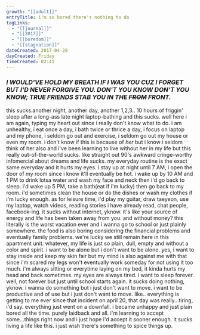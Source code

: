 ```yaml
---
growth: "[[adult]]"
entryTitle: i'm so bored there's nothing to do
tagLinks:
  - "[[journal]]"
  - "[[2017]]"
  - "[[boredom]]"
  - "[[stagnation]]"
dateCreated: 2017-04-28
dayCreated: Friday
timeCreated: 02:41
---
```

### *I WOULD'VE HOLD MY BREATH IF I WAS YOU CUZ I FORGET BUT I'D NEVER FORGIVE YOU. DON'T YOU KNOW DON'T YOU KNOW; TRUE FRIENDS STAB YOU IN THE ~~FROM~~ FRONT.*

this sucks.another night, another day, another 1,2,3.. 10 hours of friggin' sleep after a long-ass late night laptop-bathing and this sucks. well here i am again, typing my heart out since i really don't know what to do. i am unhealthy, i eat once a day, i bath twice or thrice a day, i focus on laptop and my phone, i seldom go out and exercise, i seldom go out my house or even my room. i don't know if this is because of _her_ but i know i seldom think of her also and i've been learning to live without her in my life but this really out-of-the-world sucks. like straight out 90's awkward cringe-worthy infomercial about dreams and life sucks. my everyday routine is the exact same everyday and it hurts my eyes. i stay up at night until 7 AM, i open the door of my room since i know it'll eventually be hot. i wake up by 10 AM and 1 PM to drink lotsa water and wash my face and neck then i'd go back to sleep. i'd wake up 5 PM, take a bath(eat if i'm lucky) then go back to my room. i'd sometimes clean the house or do the dishes or wash my clothes if i'm lucky enough. as for leisure time, i'd play my guitar, draw taeyeon, use my laptop, watch videos, reading stories i have already read, chat people, facebook-ing. it sucks without internet, yknow. it's like your source of energy and life has been taken away from you. and without money? this literally is the worst vacation ever and i wanna go to school or just plainly somewhere. the food is also boring considering the financial problems and eventually family problems. we're lucky we still remain here in this apartment unit. whatever, my life is just so plain, dull, empty and without a color and spirit. i want to be alone but i don't want to be alone. yes, i want to stay inside and keep my skin fair but my mind is also against me with that since i'm scared my legs won't eventually work someday for not using it too much. i'm always sitting or everytime laying on my bed, it kinda hurts my head and back sometimes. my eyes are always tired. i want to sleep forever. well, not forever but just until school starts again. it sucks doing nothing, yknow. i wanna do something but i just don't want to move. i want to be productive and of use but i just don't want to move. like.. everything is getting to me ever since that incident on april 20, that day was really...tiring, i'd say. everything just went on a downfall. i became unhappy and just plain bored all the time. purely laidback and all. i'm learning to accept some...things right now and i just hope i'd accept it sooner enough. it sucks living a life like this. i just wish there's something to spice things up.